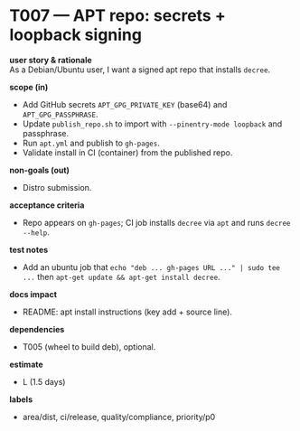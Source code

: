 # T007 — APT repo: secrets + loopback signing

**user story & rationale**  
As a Debian/Ubuntu user, I want a signed apt repo that installs `decree`.

**scope (in)**

- Add GitHub secrets `APT_GPG_PRIVATE_KEY` (base64) and
  `APT_GPG_PASSPHRASE`.
- Update `publish_repo.sh` to import with `--pinentry-mode loopback` and
  passphrase.
- Run `apt.yml` and publish to `gh-pages`.
- Validate install in CI (container) from the published repo.

**non-goals (out)**

- Distro submission.

**acceptance criteria**

- Repo appears on `gh-pages`; CI job installs `decree` via `apt` and runs
  `decree --help`.

**test notes**

- Add an ubuntu job that `echo "deb ... gh-pages URL ..." | sudo tee ...`
  then `apt-get update && apt-get install decree`.

**docs impact**

- README: apt install instructions (key add + source line).

**dependencies**

- T005 (wheel to build deb), optional.

**estimate**

- L (1.5 days)

**labels**

- area/dist, ci/release, quality/compliance, priority/p0
